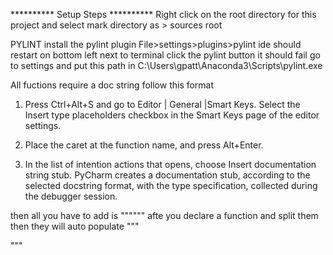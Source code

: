 ********** Setup Steps **********
Right click on the root directory for this project and select
mark directory as > sources root

PYLINT
install the pylint plugin File>settings>plugins>pylint
ide should restart on bottom left next to terminal click the pylint button
it should fail go to settings and put this path in
C:\Users\gpatt\Anaconda3\Scripts\pylint.exe

All fuctions require a doc string follow this format
1.  Press Ctrl+Alt+S and go to Editor | General |Smart Keys.
    Select the Insert type placeholders checkbox in the Smart Keys page of the editor settings.

2.  Place the caret at the function name, and press Alt+Enter.

3.  In the list of intention actions that opens, choose Insert documentation string stub. 
    PyCharm creates a documentation stub, according to the selected docstring format, 
    with the type specification, collected during the debugger session.

then all you have to add is """""" afte you declare a function and split them then they will auto populate
"""

"""

